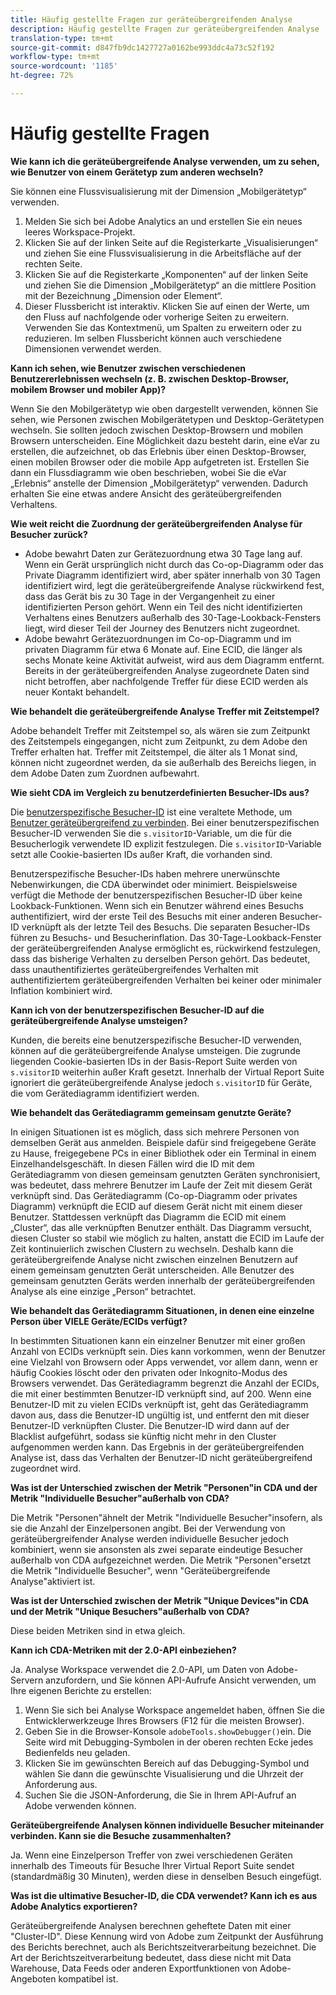 ```yaml
---
title: Häufig gestellte Fragen zur geräteübergreifenden Analyse
description: Häufig gestellte Fragen zur geräteübergreifenden Analyse
translation-type: tm+mt
source-git-commit: d847fb9dc1427727a0162be993ddc4a73c52f192
workflow-type: tm+mt
source-wordcount: '1185'
ht-degree: 72%

---
```



# Häufig gestellte Fragen

**Wie kann ich die geräteübergreifende Analyse verwenden, um zu sehen, wie Benutzer von einem Gerätetyp zum anderen wechseln?**

Sie können eine Flussvisualisierung mit der Dimension „Mobilgerätetyp“ verwenden.

1. Melden Sie sich bei Adobe Analytics an und erstellen Sie ein neues leeres Workspace-Projekt.
2. Klicken Sie auf der linken Seite auf die Registerkarte „Visualisierungen“ und ziehen Sie eine Flussvisualisierung in die Arbeitsfläche auf der rechten Seite.
3. Klicken Sie auf die Registerkarte „Komponenten“ auf der linken Seite und ziehen Sie die Dimension „Mobilgerätetyp“ an die mittlere Position mit der Bezeichnung „Dimension oder Element“.
4. Dieser Flussbericht ist interaktiv. Klicken Sie auf einen der Werte, um den Fluss auf nachfolgende oder vorherige Seiten zu erweitern. Verwenden Sie das Kontextmenü, um Spalten zu erweitern oder zu reduzieren. Im selben Flussbericht können auch verschiedene Dimensionen verwendet werden.

**Kann ich sehen, wie Benutzer zwischen verschiedenen Benutzererlebnissen wechseln (z. B. zwischen Desktop-Browser, mobilem Browser und mobiler App)?**

Wenn Sie den Mobilgerätetyp wie oben dargestellt verwenden, können Sie sehen, wie Personen zwischen Mobilgerätetypen und Desktop-Gerätetypen wechseln. Sie sollten jedoch zwischen Desktop-Browsern und mobilen Browsern unterscheiden. Eine Möglichkeit dazu besteht darin, eine eVar zu erstellen, die aufzeichnet, ob das Erlebnis über einen Desktop-Browser, einen mobilen Browser oder die mobile App aufgetreten ist. Erstellen Sie dann ein Flussdiagramm wie oben beschrieben, wobei Sie die eVar „Erlebnis“ anstelle der Dimension „Mobilgerätetyp“ verwenden. Dadurch erhalten Sie eine etwas andere Ansicht des geräteübergreifenden Verhaltens.

**Wie weit reicht die Zuordnung der geräteübergreifenden Analyse für Besucher zurück?**

* Adobe bewahrt Daten zur Gerätezuordnung etwa 30 Tage lang auf. Wenn ein Gerät ursprünglich nicht durch das Co-op-Diagramm oder das Private Diagramm identifiziert wird, aber später innerhalb von 30 Tagen identifiziert wird, legt die geräteübergreifende Analyse rückwirkend fest, dass das Gerät bis zu 30 Tage in der Vergangenheit zu einer identifizierten Person gehört. Wenn ein Teil des nicht identifizierten Verhaltens eines Benutzers außerhalb des 30-Tage-Lookback-Fensters liegt, wird dieser Teil der Journey des Benutzers nicht zugeordnet.
* Adobe bewahrt Gerätezuordnungen im Co-op-Diagramm und im privaten Diagramm für etwa 6 Monate auf. Eine ECID, die länger als sechs Monate keine Aktivität aufweist, wird aus dem Diagramm entfernt. Bereits in der geräteübergreifenden Analyse zugeordnete Daten sind nicht betroffen, aber nachfolgende Treffer für diese ECID werden als neuer Kontakt behandelt.

**Wie behandelt die geräteübergreifende Analyse Treffer mit Zeitstempel?**

Adobe behandelt Treffer mit Zeitstempel so, als wären sie zum Zeitpunkt des Zeitstempels eingegangen, nicht zum Zeitpunkt, zu dem Adobe den Treffer erhalten hat. Treffer mit Zeitstempel, die älter als 1 Monat sind, können nicht zugeordnet werden, da sie außerhalb des Bereichs liegen, in dem Adobe Daten zum Zuordnen aufbewahrt.

**Wie sieht CDA im Vergleich zu benutzerdefinierten Besucher-IDs aus?**

Die [benutzerspezifische Besucher-ID](/help/implement/vars/config-vars/visitorid.md) ist eine veraltete Methode, um [Benutzer geräteübergreifend zu verbinden](/help/implement/js/xdevice-visid/xdevice-connecting.md). Bei einer benutzerspezifischen Besucher-ID verwenden Sie die `s.visitorID`-Variable, um die für die Besucherlogik verwendete ID explizit festzulegen. Die `s.visitorID`-Variable setzt alle Cookie-basierten IDs außer Kraft, die vorhanden sind.

Benutzerspezifische Besucher-IDs haben mehrere unerwünschte Nebenwirkungen, die CDA überwindet oder minimiert. Beispielsweise verfügt die Methode der benutzerspezifischen Besucher-ID über keine Lookback-Funktionen. Wenn sich ein Benutzer während eines Besuchs authentifiziert, wird der erste Teil des Besuchs mit einer anderen Besucher-ID verknüpft als der letzte Teil des Besuchs. Die separaten Besucher-IDs führen zu Besuchs- und Besucherinflation. Das 30-Tage-Lookback-Fenster der geräteübergreifenden Analyse ermöglicht es, rückwirkend festzulegen, dass das bisherige Verhalten zu derselben Person gehört. Das bedeutet, dass unauthentifiziertes geräteübergreifendes Verhalten mit authentifiziertem geräteübergreifenden Verhalten bei keiner oder minimaler Inflation kombiniert wird.

**Kann ich von der benutzerspezifischen Besucher-ID auf die geräteübergreifende Analyse umsteigen?**

Kunden, die bereits eine benutzerspezifische Besucher-ID verwenden, können auf die geräteübergreifende Analyse umsteigen. Die zugrunde liegenden Cookie-basierten IDs in der Basis-Report Suite werden von `s.visitorID` weiterhin außer Kraft gesetzt. Innerhalb der Virtual Report Suite ignoriert die geräteübergreifende Analyse jedoch `s.visitorID` für Geräte, die vom Gerätediagramm identifiziert werden.

**Wie behandelt das Gerätediagramm gemeinsam genutzte Geräte?**

In einigen Situationen ist es möglich, dass sich mehrere Personen von demselben Gerät aus anmelden. Beispiele dafür sind freigegebene Geräte zu Hause, freigegebene PCs in einer Bibliothek oder ein Terminal in einem Einzelhandelsgeschäft. In diesen Fällen wird die ID mit dem Gerätediagramm von diesen gemeinsam genutzten Geräten synchronisiert, was bedeutet, dass mehrere Benutzer im Laufe der Zeit mit diesem Gerät verknüpft sind. Das Gerätediagramm (Co-op-Diagramm oder privates Diagramm) verknüpft die ECID auf diesem Gerät nicht mit einem dieser Benutzer. Stattdessen verknüpft das Diagramm die ECID mit einem „Cluster“, das alle verknüpften Benutzer enthält. Das Diagramm versucht, diesen Cluster so stabil wie möglich zu halten, anstatt die ECID im Laufe der Zeit kontinuierlich zwischen Clustern zu wechseln. Deshalb kann die geräteübergreifende Analyse nicht zwischen einzelnen Benutzern auf einem gemeinsam genutzten Gerät unterscheiden. Alle Benutzer des gemeinsam genutzten Geräts werden innerhalb der geräteübergreifenden Analyse als eine einzige „Person“ betrachtet.

**Wie behandelt das Gerätediagramm Situationen, in denen eine einzelne Person über VIELE Geräte/ECIDs verfügt?**

In bestimmten Situationen kann ein einzelner Benutzer mit einer großen Anzahl von ECIDs verknüpft sein. Dies kann vorkommen, wenn der Benutzer eine Vielzahl von Browsern oder Apps verwendet, vor allem dann, wenn er häufig Cookies löscht oder den privaten oder Inkognito-Modus des Browsers verwendet. Das Gerätediagramm begrenzt die Anzahl der ECIDs, die mit einer bestimmten Benutzer-ID verknüpft sind, auf 200. Wenn eine Benutzer-ID mit zu vielen ECIDs verknüpft ist, geht das Gerätediagramm davon aus, dass die Benutzer-ID ungültig ist, und entfernt den mit dieser Benutzer-ID verknüpften Cluster. Die Benutzer-ID wird dann auf der Blacklist aufgeführt, sodass sie künftig nicht mehr in den Cluster aufgenommen werden kann. Das Ergebnis in der geräteübergreifenden Analyse ist, dass das Verhalten der Benutzer-ID nicht geräteübergreifend zugeordnet wird.

**Was ist der Unterschied zwischen der Metrik &quot;Personen&quot;in CDA und der Metrik &quot;Individuelle Besucher&quot;außerhalb von CDA?**

Die Metrik &quot;Personen&quot;ähnelt der Metrik &quot;Individuelle Besucher&quot;insofern, als sie die Anzahl der Einzelpersonen angibt. Bei der Verwendung von geräteübergreifender Analyse werden individuelle Besucher jedoch kombiniert, wenn sie ansonsten als zwei separate eindeutige Besucher außerhalb von CDA aufgezeichnet werden. Die Metrik &quot;Personen&quot;ersetzt die Metrik &quot;Individuelle Besucher&quot;, wenn &quot;Geräteübergreifende Analyse&quot;aktiviert ist.

**Was ist der Unterschied zwischen der Metrik &quot;Unique Devices&quot;in CDA und der Metrik &quot;Unique Besuchers&quot;außerhalb von CDA?**

Diese beiden Metriken sind in etwa gleich.

**Kann ich CDA-Metriken mit der 2.0-API einbeziehen?**

Ja. Analyse Workspace verwendet die 2.0-API, um Daten von Adobe-Servern anzufordern, und Sie können API-Aufrufe Ansicht verwenden, um Ihre eigenen Berichte zu erstellen:

1. Wenn Sie sich bei Analyse Workspace angemeldet haben, öffnen Sie die Entwicklerwerkzeuge Ihres Browsers (F12 für die meisten Browser).
1. Geben Sie in die Browser-Konsole `adobeTools.showDebugger()`ein. Die Seite wird mit Debugging-Symbolen in der oberen rechten Ecke jedes Bedienfelds neu geladen.
1. Klicken Sie im gewünschten Bereich auf das Debugging-Symbol und wählen Sie dann die gewünschte Visualisierung und die Uhrzeit der Anforderung aus.
1. Suchen Sie die JSON-Anforderung, die Sie in Ihrem API-Aufruf an Adobe verwenden können.

**Geräteübergreifende Analysen können individuelle Besucher miteinander verbinden. Kann sie die Besuche zusammenhalten?**

Ja. Wenn eine Einzelperson Treffer von zwei verschiedenen Geräten innerhalb des Timeouts für Besuche Ihrer Virtual Report Suite sendet (standardmäßig 30 Minuten), werden diese in denselben Besuch eingefügt.

**Was ist die ultimative Besucher-ID, die CDA verwendet? Kann ich es aus Adobe Analytics exportieren?**

Geräteübergreifende Analysen berechnen geheftete Daten mit einer &quot;Cluster-ID&quot;. Diese Kennung wird von Adobe zum Zeitpunkt der Ausführung des Berichts berechnet, auch als Berichtszeitverarbeitung bezeichnet. Die Art der Berichtszeitverarbeitung bedeutet, dass diese nicht mit Data Warehouse, Data Feeds oder anderen Exportfunktionen von Adobe-Angeboten kompatibel ist.
